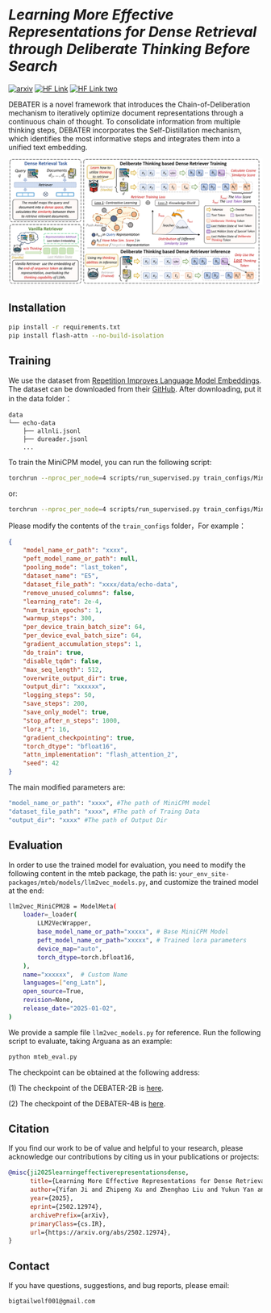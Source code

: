 
# *Learning More Effective Representations for Dense Retrieval through Deliberate Thinking Before Search* 

[![arxiv](https://img.shields.io/badge/arXiv-2502.12974-orange?link=http%3A%2F%2Farxiv.org%2Fabs%2F2502.12974)](https://arxiv.org/abs/2502.12974)  [![HF Link](https://img.shields.io/badge/HuggingFace-DEBATER_2B-brightgreen)](https://huggingface.co/bigtailwolf/DEBATER-2B)  [![HF Link two](https://img.shields.io/badge/HuggingFace-DEBATER_4B-green)](https://huggingface.co/bigtailwolf/DEBATER-4B)

DEBATER is a novel framework that introduces the Chain-of-Deliberation mechanism to iteratively optimize document representations through a continuous chain of thought. To consolidate information from multiple thinking steps, DEBATER incorporates the Self-Distillation mechanism, which identifies the most informative steps and integrates them into a unified text embedding.

![model](./images/main_new-1.png)

## Installation
```bash
pip install -r requirements.txt
pip install flash-attn --no-build-isolation
```
## Training 
We use the dataset from [Repetition Improves Language Model Embeddings](https://arxiv.org/abs/2402.15449). The dataset can be downloaded from their  [GitHub](https://github.com/jakespringer/echo-embeddings#training). After downloading, put it in the data folder：


```
data
└── echo-data
    ├── allnli.jsonl
    ├── dureader.jsonl
    ...
```
To train the MiniCPM model, you can run the following script:

```bash
torchrun --nproc_per_node=4 scripts/run_supervised.py train_configs/Minicpm2-2B.json
```
or:
```bash
torchrun --nproc_per_node=4 scripts/run_supervised.py train_configs/Minicpm3-4B.json
```


Please modify the contents of the `train_configs` folder，For example：

```json
{
    "model_name_or_path": "xxxx", 
    "peft_model_name_or_path": null,
    "pooling_mode": "last_token",
    "dataset_name": "E5",
    "dataset_file_path": "xxxx/data/echo-data",
    "remove_unused_columns": false,
    "learning_rate": 2e-4,
    "num_train_epochs": 1,
    "warmup_steps": 300,
    "per_device_train_batch_size": 64,
    "per_device_eval_batch_size": 64,
    "gradient_accumulation_steps": 1,
    "do_train": true,
    "disable_tqdm": false,
    "max_seq_length": 512,
    "overwrite_output_dir": true,
    "output_dir": "xxxxxx", 
    "logging_steps": 50,
    "save_steps": 200,
    "save_only_model": true,
    "stop_after_n_steps": 1000,
    "lora_r": 16,
    "gradient_checkpointing": true,
    "torch_dtype": "bfloat16",
    "attn_implementation": "flash_attention_2",
    "seed": 42
}
```
The main modified parameters are:
```bash
"model_name_or_path": "xxxx", #The path of MiniCPM model
"dataset_file_path": "xxxx", #The path of Traing Data
"output_dir": "xxxx" #The path of Output Dir
```


## Evaluation

In order to use the trained model for evaluation, you need to modify the following content in the mteb package, the path is: `your_env_site-packages/mteb/models/llm2vec_models.py`, and customize the trained model at the end:
```bash
llm2vec_MiniCPM2B = ModelMeta(
    loader=_loader(
        LLM2VecWrapper,
        base_model_name_or_path="xxxxx", # Base MiniCPM Model
        peft_model_name_or_path="xxxxx", # Trained lora parameters
        device_map="auto",
        torch_dtype=torch.bfloat16,
    ),
    name="xxxxxx",  # Custom Name
    languages=["eng_Latn"],
    open_source=True,
    revision=None,
    release_date="2025-01-02",
)
```
We provide a sample file `llm2vec_models.py` for reference.
Run the following script to evaluate, taking Arguana as an example:

```bash
python mteb_eval.py
```
The checkpoint can be obtained at the following address:

(1) The checkpoint of the DEBATER-2B  is [here](https://huggingface.co/bigtailwolf/DEBATER-2B).

(2) The checkpoint of the DEBATER-4B is [here](https://huggingface.co/bigtailwolf/DEBATER-4B).


## Citation

If you find our work to be of value and helpful to your research, please acknowledge our contributions by citing us in your publications or projects:
```bibtex
@misc{ji2025learningeffectiverepresentationsdense,
      title={Learning More Effective Representations for Dense Retrieval through Deliberate Thinking Before Search}, 
      author={Yifan Ji and Zhipeng Xu and Zhenghao Liu and Yukun Yan and Shi Yu and Yishan Li and Zhiyuan Liu and Yu Gu and Ge Yu and Maosong Sun},
      year={2025},
      eprint={2502.12974},
      archivePrefix={arXiv},
      primaryClass={cs.IR},
      url={https://arxiv.org/abs/2502.12974}, 
}
```
## Contact
If you have questions, suggestions, and bug reports, please email:
```bash
bigtailwolf001@gmail.com
```
